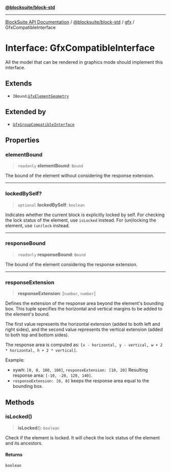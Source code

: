 [**@blocksuite/block-std**](../../../../@blocksuite/block-std/README.md)

***

[BlockSuite API Documentation](../../../../README.md) / [@blocksuite/block-std](../../README.md) / [gfx](../README.md) / GfxCompatibleInterface

# Interface: GfxCompatibleInterface

All the model that can be rendered in graphics mode should implement this interface.

## Extends

- `IBound`.[`GfxElementGeometry`](GfxElementGeometry.md)

## Extended by

- [`GfxGroupCompatibleInterface`](GfxGroupCompatibleInterface.md)

## Properties

### elementBound

> `readonly` **elementBound**: `Bound`

The bound of the element without considering the response extension.

***

### lockedBySelf?

> `optional` **lockedBySelf**: `boolean`

Indicates whether the current block is explicitly locked by self.
For checking the lock status of the element, use `isLocked` instead.
For (un)locking the element, use `(un)lock` instead.

***

### responseBound

> `readonly` **responseBound**: `Bound`

The bound of the element considering the response extension.

***

### responseExtension

> **responseExtension**: \[`number`, `number`\]

Defines the extension of the response area beyond the element's bounding box.
This tuple specifies the horizontal and vertical margins to be added to the element's bound.

The first value represents the horizontal extension (added to both left and right sides),
and the second value represents the vertical extension (added to both top and bottom sides).

The response area is computed as:
`[x - horizontal, y - vertical, w + 2 * horizontal, h + 2 * vertical]`.

Example:
- xywh: `[0, 0, 100, 100]`, `responseExtension: [10, 20]`
  Resulting response area: `[-10, -20, 120, 140]`.
- `responseExtension: [0, 0]` keeps the response area equal to the bounding box.

## Methods

### isLocked()

> **isLocked**(): `boolean`

Check if the element is locked. It will check the lock status of the element and its ancestors.

#### Returns

`boolean`
